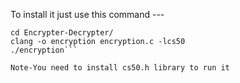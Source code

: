 To install it just use this command --- 


```git clone https://github.com/Lakshay0124/Encrypter-Decrypter
cd Encrypter-Decrypter/
clang -o encryption encryption.c -lcs50
./encryption```

Note-You need to install cs50.h library to run it
